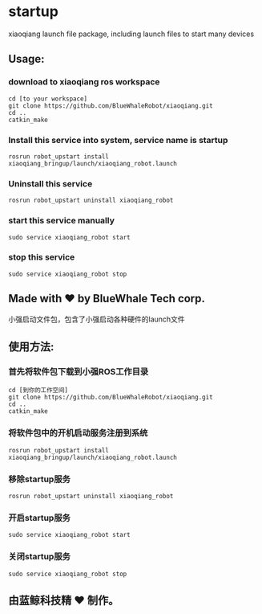 # startup

xiaoqiang launch file package, including launch files to start many devices

## Usage:
### download to xiaoqiang ros workspace
```
cd [to your workspace]
git clone https://github.com/BlueWhaleRobot/xiaoqiang.git
cd ..
catkin_make
```   
### Install this service into system, service name is startup
```
rosrun robot_upstart install xiaoqiang_bringup/launch/xiaoqiang_robot.launch
```
### Uninstall this service
```
rosrun robot_upstart uninstall xiaoqiang_robot
```
### start this service manually
```
sudo service xiaoqiang_robot start
```
### stop this service
```
sudo service xiaoqiang_robot stop
```
## Made with :heart: by BlueWhale Tech corp.


小强启动文件包，包含了小强启动各种硬件的launch文件

## 使用方法:
### 首先将软件包下载到小强ROS工作目录
```
cd [到你的工作空间]
git clone https://github.com/BlueWhaleRobot/xiaoqiang.git
cd ..
catkin_make
```   
### 将软件包中的开机启动服务注册到系统
```
rosrun robot_upstart install xiaoqiang_bringup/launch/xiaoqiang_robot.launch
```
### 移除startup服务
```
rosrun robot_upstart uninstall xiaoqiang_robot
```
### 开启startup服务
```
sudo service xiaoqiang_robot start
```
### 关闭startup服务
```
sudo service xiaoqiang_robot stop
```
## 由蓝鲸科技精 :heart: 制作。
